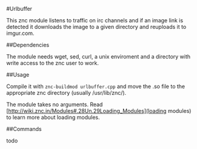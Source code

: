 #Urlbuffer

This znc module listens to traffic on irc channels and if an image link is detected it downloads the image to a given directory and reuploads it to imgur.com.

##Dependencies

The module needs wget, sed, curl, a unix enviroment and a directory with write access to the znc user to work.

##Usage

Compile it with 
`znc-buildmod urlbuffer.cpp` 
and move the .so file to the appropriate znc directory (usually /usr/lib/znc/).

The module takes no arguments.
Read [http://wiki.znc.in/Modules#.28Un.29Loading_Modules](loading modules) to learn more about loading modules. 

##Commands 

todo

